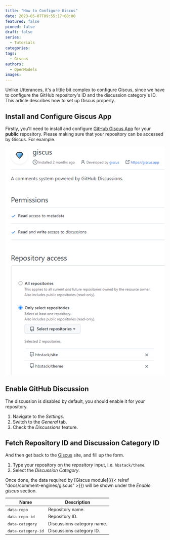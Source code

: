 ```yaml
---
title: "How to Configure Giscus"
date: 2023-05-07T09:55:17+08:00
featured: false
pinned: false
draft: false
series:
  - Tutorials
categories:
tags:
  - Giscus
authors:
  - OpenModels
images:
---
```


Unlike Utterances, it's a little bit complex to configure Giscus, since we have to configure the GitHub repository's ID and the discussion category's ID. This article describes how to set up Giscus properly.

<!--more-->

## Install and Configure Giscus App

Firstly, you'll need to install and configure [GitHub Giscus App](https://github.com/apps/giscus) for your **public** repository.
Please making sure that your repository can be accessed by Giscus. For example.

![Configure Giscus](configure.png#center)

## Enable GitHub Discussion

The discussion is disabled by default, you should enable it for your repository.

1. Navigate to the _Settings_.
1. Switch to the _General_ tab.
1. Check the _Discussions_ feature.

## Fetch Repository ID and Discussion Category ID

And then get back to the [Giscus](https:///giscus.app/) site, and fill up the form.

1. Type your repository on the _repository_ input, i.e. `hbstack/theme`.
1. Select the _Discussion Category_.

Once done, the data required by [Giscus module]({{< relref "docs/comment-engines/giscus" >}}) will be shown under the _Enable giscus_ section.

| Name               | Description                |
| ------------------ | -------------------------- |
| `data-repo`        | Repository name.           |
| `data-repo-id`     | Repository ID.             |
| `data-category`    | Discussions category name. |
| `data-category-id` | Discussions category ID.   |
